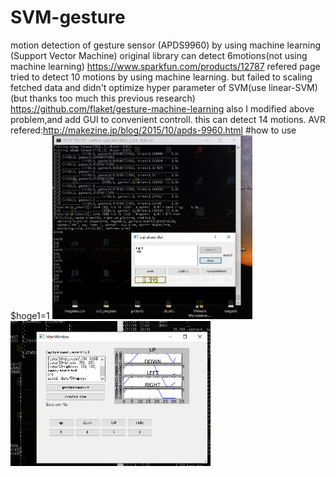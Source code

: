 # SVM-gesture  
motion detection of gesture sensor (APDS9960) by using machine learning (Support Vector Machine)
original library can detect 6motions(not using machine learning)
<https://www.sparkfun.com/products/12787>
refered page tried to detect 10 motions by using machine learning. 
but failed to scaling fetched data and didn't optimize hyper parameter of SVM(use linear-SVM)
(but thanks too much this previous research)
<https://github.com/flaket/gesture-machine-learning>
also I modified above problem,and add GUI to convenient controll.
this can detect 14 motions.
AVR refered:<http://makezine.jp/blog/2015/10/apds-9960.html>
#how to use
$hoge1=1
<img src="picture/gesture_GUI.jpg" width="320px">
<img src="picture/gesture_window.png" width="320px">
